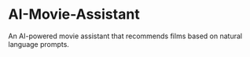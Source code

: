 # AI-Movie-Assistant
An AI-powered movie assistant that recommends films based on natural language prompts.
